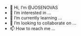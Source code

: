 - 👋 Hi, I’m @JOSENOVAS
- 👀 I’m interested in ...
- 🌱 I’m currently learning ...
- 💞️ I’m looking to collaborate on ...
- 📫 How to reach me ...

<!---
JOSENOVAS/JOSENOVAS is a ✨ special ✨ repository because its `README.md` (this file) appears on your GitHub profile.
You can click the Preview link to take a look at your changes.
--->
